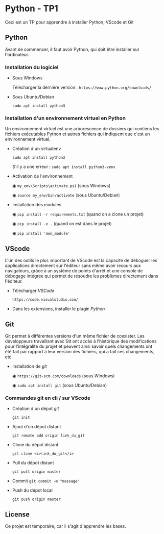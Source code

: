 # Python - TP1
Ceci est un TP pour apprendre à installer Python, VScode et Git


## Python

Avant de commencer, il faut avoir Python, qui doit être installer sur l'ordinateur.


### Installation du logiciel

- Sous Windows

	Télécharger la dernière version : ``https://www.python.org/downloads/``

- Sous Ubuntu/Debian

	``sudo apt install python3``


### Installation d'un environnement virtuel en Python

Un environnement virtuel est une arborescence de dossiers qui contiens les fichiers exécutables Python et autres fichiers qui indiquent que c'est un environnement virtuel.

- Création d'un virtualenv

	``sudo apt install python3``

	S'il y a une erreur : ``sudo apt install python3-venv``

- Activation de l'environnement

	◉ ``my_env\Scripts\activate.ps1`` (sous Windows)

	◉ ``source my_env/bin/activate`` (sous Ubuntu/Debian)

- Installation des modules

	◉ ``pip install -r requirements.txt`` (quand on a clone un projet)

	◉ ``pip install -e .`` (quand on est dans le projet)

	◉ ``pip install 'mon_module'``


## VScode

L'un des outils le plus important de VScode est la capacité de déboguer les applications directement sur l'éditeur sans même avoir recours aux navigateurs, grâce à un système de points d'arrêt et une console de débogage intégrée qui permet de résoudre les problèmes directement dans l'éditeur.

- Télécharger _VSCode_

	``https://code.visualstudio.com/``

- Dans les extensions, installer le plugin _Python_


## Git

Git permet à différentes versions d'un même fichier de coexister. Les développeurs travaillant avec Git ont accès à l'historique des modifications pour l'intégralité du projet et peuvent ainsi savoir quels changements ont été fait par rapport à leur version des fichiers, qui a fait ces changements, etc.

- Installation de _git_

	◉ ``https://git-scm.com/downloads`` (sous Windows)

	◉ ``sudo apt install git`` (sous Ubuntu/Debian)


### Commandes git en cli / sur VScode

- Création d'un dépot _git_

	``git init``

- Ajout d'un dépot distant

	``git remote add origin link_du_git``

- Clone du dépot distant

	``git clone <i>link_du_git</i>``

- Pull du dépot distant

	``git pull origin master``

- Commit
	``git commit -m "message"``

- Push du dépot local

	``git push origin master``


## License

Ce projet est temporaire, car il s'agit d'apprendre les bases.
